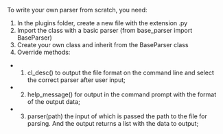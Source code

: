 To write your own parser from scratch, you need:
1. In the plugins folder, create a new file with the extension .py
2. Import the class with a basic parser (from base_parser import BaseParser)
3. Create your own class and inherit from the BaseParser class
4. Override methods:
  - 1. cl_desc() to output the file format on the command line and select the correct parser after user input;
  - 2. help_message() for output in the command prompt with the format of the output data;
  - 3. parser(path) the input of which is passed the path to the file for parsing. And the output returns a list with the data to output;

